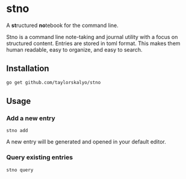 # stno

A **st**ructured **no**tebook for the command line.

Stno is a command line note-taking and journal utility with a focus on
structured content. Entries are stored in toml format. This makes them
human readable, easy to organize, and easy to search.

## Installation

```sh
go get github.com/taylorskalyo/stno
```

## Usage

### Add a new entry

```
stno add
```

A new entry will be generated and opened in your default editor.

### Query existing entries

```
stno query
```

